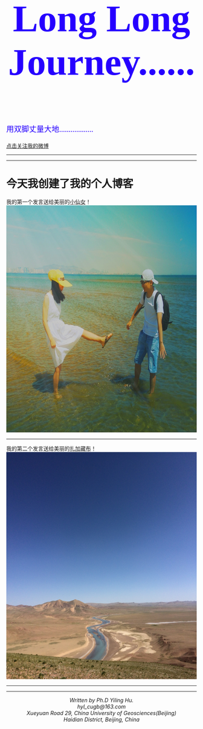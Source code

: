 <html>

<meta charset="utf-8">
<meta name="viewport" content="width=device-width, initial-scale=1.0">

<body style="background-image:url(index.jpg);background-repeat: repeat-y;background-size:100% 100%;background-attachment:fixed">

<h1 style="font-family:STCaiyun;color:rgb(38, 0, 255);text-align:center;font-size:100px">Long Long Journey......</h1>
<br/>
<p style="font-family:Microsoft YaHei;color:rgb(38, 0, 255);font-size:20px">用双脚丈量大地..................</p>
<a href="https://weibo.com/boudinage/profile?rightmod=1&wvr=6&mod=personinfo">点击关注我的微博</a>
<hr />

</body>

</html>


---
# 今天我创建了我的个人博客
我的第一个发言送给美丽的<acronym title="我的主人">小仙女</acronym>！
<img src="angle.jpg" width="700" height="600" />   

---

我的第二个发言送给美丽的<acronym title="西藏最大的内流河，流入色林错">扎加藏布</acronym>！
<img src="zhajiazangbu.jpg" width="800" height="600" />    


<hr />
<hr />
<address style = "text-align:center">
        Written by Ph.D Yiling Hu.<br> 
        hyl_cugb@163.com<br>
        Xueyuan Road 29, China University of Geosciences(Beijing)<br>
        Haidian District, Beijing, China
        </address>
        